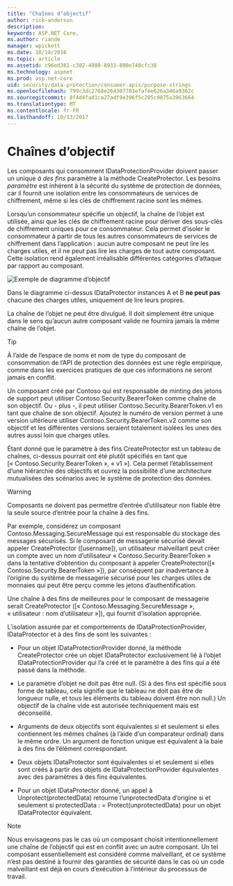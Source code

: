 ```yaml
---
title: "Chaînes d’objectif"
author: rick-anderson
description: 
keywords: ASP.NET Core,
ms.author: riande
manager: wpickett
ms.date: 10/14/2016
ms.topic: article
ms.assetid: c96ed361-c382-4980-8933-800e740cfc38
ms.technology: aspnet
ms.prod: asp.net-core
uid: security/data-protection/consumer-apis/purpose-strings
ms.openlocfilehash: 799c3dc2768e264307783efafee626a346a9362c
ms.sourcegitcommit: 8f4d4fad1ca27adf9e396f5c205c9875a3963664
ms.translationtype: MT
ms.contentlocale: fr-FR
ms.lasthandoff: 10/13/2017
---
```

# <a name="purpose-strings"></a>Chaînes d’objectif

<a name="data-protection-consumer-apis-purposes"></a>

Les composants qui consomment IDataProtectionProvider doivent passer un unique *à des fins* paramètre à la méthode CreateProtector. Les besoins *paramètre* est inhérent à la sécurité du système de protection de données, car il fournit une isolation entre les consommateurs de services de chiffrement, même si les clés de chiffrement racine sont les mêmes.

Lorsqu’un consommateur spécifie un objectif, la chaîne de l’objet est utilisée, ainsi que les clés de chiffrement racine pour dériver des sous-clés de chiffrement uniques pour ce consommateur. Cela permet d’isoler le consommateur à partir de tous les autres consommateurs de services de chiffrement dans l’application : aucun autre composant ne peut lire les charges utiles, et il ne peut pas lire les charges de tout autre composant. Cette isolation rend également irréalisable différentes catégories d’attaque par rapport au composant.

![Exemple de diagramme d’objectif](purpose-strings/_static/purposes.png)

Dans le diagramme ci-dessus IDataProtector instances A et B **ne peut pas** chacune des charges utiles, uniquement de lire leurs propres.

La chaîne de l’objet ne peut être divulgué. Il doit simplement être unique dans le sens qu’aucun autre composant valide ne fournira jamais la même chaîne de l’objet.

>[!TIP]
> À l’aide de l’espace de noms et nom de type du composant de consommation de l’API de protection des données est une règle empirique, comme dans les exercices pratiques de que ces informations ne seront jamais en conflit.
>
>Un composant créé par Contoso qui est responsable de minting des jetons de support peut utiliser Contoso.Security.BearerToken comme chaîne de son objectif. Ou - plus -, il peut utiliser Contoso.Security.BearerToken.v1 en tant que chaîne de son objectif. Ajoutez le numéro de version permet à une version ultérieure utiliser Contoso.Security.BearerToken.v2 comme son objectif et les différentes versions seraient totalement isolées les unes des autres aussi loin que charges utiles.

Étant donné que le paramètre à des fins CreateProtector est un tableau de chaînes, ci-dessus pourrait ont été plutôt spécifiés en tant que [« Contoso.Security.BearerToken », « v1 »]. Cela permet l’établissement d’une hiérarchie des objectifs et ouvrez la possibilité d’une architecture mutualisées des scénarios avec le système de protection des données.

<a name="data-protection-contoso-purpose"></a>

>[!WARNING]
> Composants ne doivent pas permettre d’entrée d’utilisateur non fiable être la seule source d’entrée pour la chaîne à des fins.
>
>Par exemple, considérez un composant Contoso.Messaging.SecureMessage qui est responsable du stockage des messages sécurisés. Si le composant de messagerie sécurisé devait appeler CreateProtector ([username]), un utilisateur malveillant peut créer un compte avec un nom d’utilisateur « Contoso.Security.BearerToken » dans la tentative d’obtention du composant à appeler CreateProtector([« Contoso.Security.BearerToken »]), par conséquent par inadvertance à l’origine du système de messagerie sécurisé pour les charges utiles de monnaies qui peut être perçu comme les jetons d’authentification.
>
>Une chaîne à des fins de meilleures pour le composant de messagerie serait CreateProtector ([« Contoso.Messaging.SecureMessage », « utilisateur : nom d’utilisateur »]), qui fournit d’isolation appropriée.

L’isolation assurée par et comportements de IDataProtectionProvider, IDataProtector et à des fins de sont les suivantes :

* Pour un objet IDataProtectionProvider donné, la méthode CreateProtector crée un objet IDataProtector exclusivement lié à l’objet IDataProtectionProvider qui l’a créé et le paramètre à des fins qui a été passé dans la méthode.

* Le paramètre d’objet ne doit pas être null. (Si à des fins est spécifié sous forme de tableau, cela signifie que le tableau ne doit pas être de longueur nulle, et tous les éléments du tableau doivent être non null.) Un objectif de la chaîne vide est autorisée techniquement mais est déconseillé.

* Arguments de deux objectifs sont équivalentes si et seulement si elles contiennent les mêmes chaînes (à l’aide d’un comparateur ordinal) dans le même ordre. Un argument de fonction unique est équivalent à la baie à des fins de l’élément correspondant.

* Deux objets IDataProtector sont équivalentes si et seulement si elles sont créés à partir des objets de IDataProtectionProvider équivalentes avec des paramètres à des fins équivalentes.

* Pour un objet IDataProtector donné, un appel à Unprotect(protectedData) retourne l’unprotectedData d’origine si et seulement si protectedData : = Protect(unprotectedData) pour un objet IDataProtector équivalent.

> [!NOTE]
> Nous envisageons pas le cas où un composant choisit intentionnellement une chaîne de l’objectif qui est en conflit avec un autre composant. Un tel composant essentiellement est considéré comme malveillant, et ce système n’est pas destiné à fournir des garanties de sécurité dans le cas où un code malveillant est déjà en cours d’exécution à l’intérieur du processus de travail.
